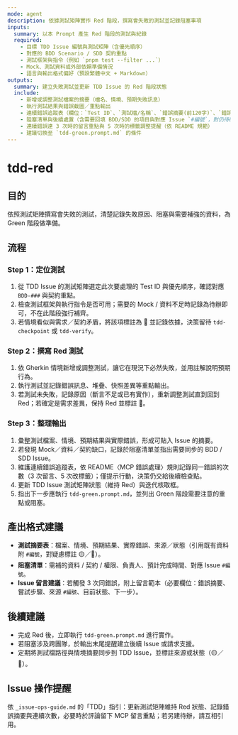 ```yaml
---
mode: agent
description: 依據測試矩陣實作 Red 階段，撰寫會失敗的測試並記錄阻塞事項
inputs:
  summary: 以本 Prompt 產生 Red 階段的測試與紀錄
  required:
    - 目標 TDD Issue 編號與測試矩陣（含優先順序）
    - 對應的 BDD Scenario / SDD 契約重點
    - 測試框架與指令（例如 `pnpm test --filter ...`）
    - Mock、測試資料或外部依賴準備情況
    - 語言與輸出格式偏好（預設繁體中文 + Markdown）
outputs:
  summary: 建立失敗測試並更新 TDD Issue 的 Red 階段狀態
  include:
    - 新增或調整測試檔案的摘要（檔名、情境、預期失敗訊息）
    - 執行測試結果與錯誤截圖／重點輸出
    - 連續錯誤追蹤表（欄位：`Test ID`、`測試檔/名稱`、`錯誤摘要(前120字)`、`錯誤分類`、`連續次數`、`備註`、`來源/狀態`）
    - 阻塞清單與後續處置（含需要回填 BDD/SDD 的項目與對應 Issue `#編號`，對仍待確認的事項標註 🟡／🔴）
    - 連續錯誤達 3 次時的留言重點與 5 次時的標籤調整提醒（依 README 規範）
    - 建議切換至 `tdd-green.prompt.md` 的條件
---
```


# tdd-red

## 目的

依照測試矩陣撰寫會失敗的測試，清楚記錄失敗原因、阻塞與需要補強的資料，為 Green 階段做準備。

## 流程

### Step 1：定位測試
1. 從 TDD Issue 的測試矩陣選定此次要處理的 Test ID 與優先順序，確認對應 `BDD-###` 與契約重點。
2. 檢查測試框架與執行指令是否可用；需要的 Mock / 資料不足時記錄為待辦即可，不在此階段強行補齊。
3. 若情境看似與需求／契約矛盾，將該項標註為 🔴 並記錄依據，決策留待 `tdd-checkpoint` 或 `tdd-verify`。

### Step 2：撰寫 Red 測試
1. 依 Gherkin 情境新增或調整測試，讓它在現況下必然失敗，並用註解說明預期行為。
2. 執行測試並記錄錯誤訊息、堆疊、快照差異等重點輸出。
3. 若測試未失敗，記錄原因（斷言不足或已有實作），重新調整測試直到回到 Red；若確定是需求差異，保持 Red 並標註 🔴。

### Step 3：整理輸出
1. 彙整測試檔案、情境、預期結果與實際錯誤，形成可貼入 Issue 的摘要。
2. 若發現 Mock／資料／契約缺口，記錄於阻塞清單並指出需要同步的 BDD / SDD Issue。
3. 維護連續錯誤追蹤表，依 README〈MCP 錯誤處理〉規則記錄同一錯誤的次數（3 次留言、5 次改標籤）；僅提示行動，決策仍交給後續檢查點。
4. 更新 TDD Issue 測試矩陣狀態（維持 Red）與迭代核取框。
5. 指出下一步應執行 `tdd-green.prompt.md`，並列出 Green 階段需要注意的重點或阻塞。

## 產出格式建議

- **測試摘要表**：檔案、情境、預期結果、實際錯誤、來源／狀態（引用既有資料附 `#編號`，對疑慮標註 🟡／🔴）。
- **阻塞清單**：需補的資料 / 契約 / 權限、負責人、預計完成時間、對應 Issue `#編號`。
- **Issue 留言建議**：若觸發 3 次同錯誤，附上留言範本（必要欄位：錯誤摘要、嘗試步驟、來源 `#編號`、目前狀態、下一步）。

## 後續建議

- 完成 Red 後，立即執行 `tdd-green.prompt.md` 進行實作。
- 若阻塞涉及跨團隊，於輸出末尾提醒建立後續 Issue 或請求支援。
- 定期將測試檔路徑與情境摘要同步到 TDD Issue，並標註來源或狀態（🟡／🔴）。

## Issue 操作提醒

依 `_issue-ops-guide.md` 的「TDD」指引：更新測試矩陣維持 Red 狀態、記錄錯誤摘要與連續次數，必要時於評論留下 MCP 留言重點；若另建待辦，請互相引用。

